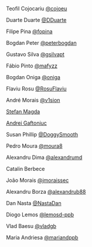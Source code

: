 Teofil Cojocariu [@cojoeu](https://github.com/cojoeu)

Duarte Duarte [@DDuarte](https://github.com/DDuarte)

Filipe Pina [@fopina](https://github.com/fopina)

Bogdan Peter [@peterbogdan](https://github.com/peterbogdan)

Gustavo Silva [@gsilvapt](https://github.com/gsilvapt)

Fábio Pinto [@mafyzz](https://github.com/mafyzz)

Bogdan Oniga [@oniga](https://github.com/oniga)

Flaviu Rosu [@RosuFlaviu](https://github.com/RosuFlaviu)

André Morais [@v1sion](https://github.com/v1sion)

[Stefan Magda](https://gitlab.com/stefanmagda)

[Andrei Gaftoniuc](https://www.linkedin.com/in/gaftoniuc-andrei)

Susan Phillip [@DoggySmooth](https://github.com/DoggySmooth)

Pedro Moura [@moura8](https://github.com/moura8)

Alexandru Dima [@alexandrumd](https://github.com/alexandrumd)

Catalin Berbece

João Morais [@jmoraissec](https://github.com/jmoraissec)

Alexandru Borza [@alexandrub88](https://github.com/alexandrub88)

Dan Nasta [@NastaDan](https://github.com/NastaDan)

Diogo Lemos [@lemosd-ppb](https://github.com/lemosd-ppb)

Vlad Baesu [@vladgb](https://github.com/vladgb)

Maria Andriesa [@mariandppb](https://github.com/mariandppb)
